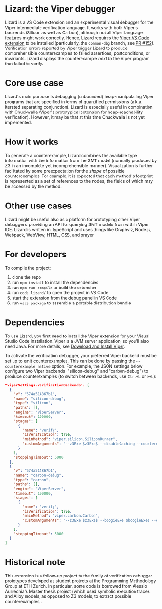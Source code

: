 # Lizard: the Viper debugger
Lizard is a VS Code extension and an experimental visual debugger for the Viper intermediate verification language. It works with both Viper's backends (Silicon as well as Carbon), although not all Viper language features might work correctly. Hence, Lizard requires the [Viper VS Code extension](https://github.com/viperproject/viper-ide) to be installed (particularly, the `common-dbg` branch, see [PR #152](https://github.com/viperproject/viper-ide/pull/152)). Verification errors reported by Viper trigger Lizard to produce comprehensible counterexamples to failed assertions, postconditions, or invariants. 
Lizard displays the counterexample _next to_ the Viper program that failed to verify. 

# Core use case
Lizard's main purpose is debugging (unbounded) heap-manipulating Viper programs that are specified in terms of quantified permissions (a.k.a. iterated separating conjunction). Lizard is especially useful in combination with Chuckwalla (Viper's prototypical extension for heap-reachability verification). However, it may be that at this time Chuckwalla is not yet implemented. 

# How it works
To generate a counterexample, Lizard combines the available type information with the information from the SMT model (normally produced by Z3 in an incomplete yet incomprehensible manner). Visualization is further facilitated by some preexpectation for the _shape_ of possible counterexamples. For example, it is expected that each method's footprint is represented as a set of references to the nodes, the fields of which may be accessed by the method. 

# Other use cases
Lizard might be useful also as a platform for prototyping other Viper debuggers, providing an API for querying SMT models from within Viper IDE. Lizard is written in TypeScript and uses things like Graphviz, Node.js, Webpack, WebView, HTML, CSS, and prayer. 

# For developers

To compile the project: 
1. clone the repo
2. run ```npm install``` to install the dependencies 
3. run ```npm run compile``` to build the extension 
4. run ```code lizard/``` to open the project in VS Code 
5. start the extension from the debug panel in VS Code 
6. run ```vsce package``` to assemble a portable distribution bundle

# Dependencies
To use Lizard, you first need to install the Viper extension for your Visual Studio Code installation. Viper is a JVM server application, so you'll also need Java. For more details, see [Download and Install Viper](http://viper.ethz.ch/downloads/).

To activate the verification debugger, your preferred Viper backend must be set up to emit counterexamples. This can be done by passing the ```--counterexample native``` option. For example, the JSON settings below configure two Viper backends ("silicon-debug" and "carbon-debug") to produce counterexamples (to switch between backends, use ```Ctrl+L``` or ```⌘+L```): 
```json
"viperSettings.verificationBackends": [
  {
    "v": "674a514867b1",
    "name": "silicon-debug",
    "type": "silicon",
    "paths": [],
    "engine": "ViperServer",
    "timeout": 100000,
    "stages": [
      {
        "name": "verify",
        "isVerification": true,
        "mainMethod": "viper.silicon.SiliconRunner",
        "customArguments": "--z3Exe $z3Exe$ --disableCaching --counterexample native $fileToVerify$"
      }
    ],
    "stoppingTimeout": 5000
  },
  {
    "v": "674a514867b1",
    "name": "carbon-debug",
    "type": "carbon",
    "paths": [],
    "engine": "ViperServer",
    "timeout": 100000,
    "stages": [
      {
        "name": "verify",
        "isVerification": true,
        "mainMethod": "viper.carbon.Carbon",
        "customArguments": "--z3Exe $z3Exe$ --boogieExe $boogieExe$ --disableCaching --counterexample native $fileToVerify$"
      }
    ],
    "stoppingTimeout": 5000
  }
]
```

# Historical note
This extension is a follow-up project to the family of verification debugger prototypes developed as student projects at the Programming Methodology Group at ETH Zurich. In particular, some code is borrowed from Alessio Aurrechia's Master thesis project (which used symbolic execution traces and Alloy models, as opposed to Z3 models, to extract possible counterexamples).
